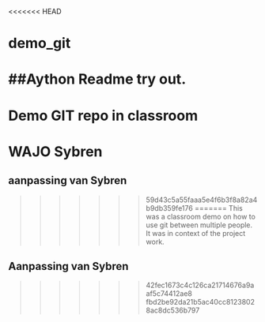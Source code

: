 <<<<<<< HEAD
# demo_git

##Aython
Readme try out.
=======
# Demo GIT repo in classroom

WAJO Sybren
=======
## aanpassing van Sybren
>>>>>>> 59d43c5a55faaa5e4f6b3f8a82a4b9db359fe176
=======
This was a classroom demo on how to use git between multiple people. It was in context of the project work.

## Aanpassing van Sybren
>>>>>>> 42fec1673c4c126ca21714676a9aaf5c74412ae8
>>>>>>> fbd2be92da21b5ac40cc81238028ac8dc536b797
